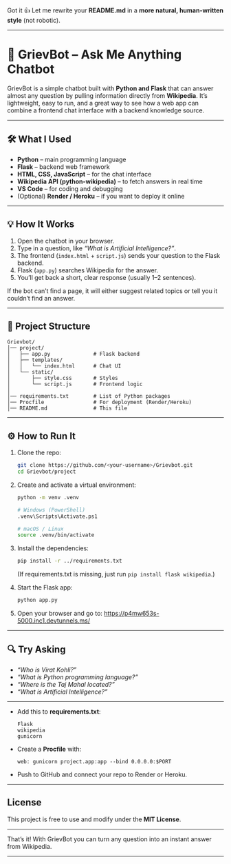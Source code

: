 Got it 👍 Let me rewrite your **README.md** in a **more natural, human-written style** (not robotic).

---

# 🤖 GrievBot – Ask Me Anything Chatbot

GrievBot is a simple chatbot built with **Python and Flask** that can answer almost any question by pulling information directly from **Wikipedia**.
It’s lightweight, easy to run, and a great way to see how a web app can combine a frontend chat interface with a backend knowledge source.

---

## 🛠️ What I Used

* **Python** – main programming language
* **Flask** – backend web framework
* **HTML, CSS, JavaScript** – for the chat interface
* **Wikipedia API (python-wikipedia)** – to fetch answers in real time
* **VS Code** – for coding and debugging
* (Optional) **Render / Heroku** – if you want to deploy it online

---

## 💡 How It Works

1. Open the chatbot in your browser.
2. Type in a question, like *“What is Artificial Intelligence?”*.
3. The frontend (`index.html` + `script.js`) sends your question to the Flask backend.
4. Flask (`app.py`) searches Wikipedia for the answer.
5. You’ll get back a short, clear response (usually 1–2 sentences).

If the bot can’t find a page, it will either suggest related topics or tell you it couldn’t find an answer.

---

## 📂 Project Structure

```
Grievbot/
│── project/
│   ├── app.py              # Flask backend
│   ├── templates/
│   │   └── index.html      # Chat UI
│   └── static/
│       ├── style.css       # Styles
│       └── script.js       # Frontend logic
│
│── requirements.txt        # List of Python packages
│── Procfile                # For deployment (Render/Heroku)
│── README.md               # This file
```

---

## ⚙️ How to Run It

1. Clone the repo:

   ```bash
   git clone https://github.com/<your-username>/Grievbot.git
   cd Grievbot/project
   ```

2. Create and activate a virtual environment:

   ```bash
   python -m venv .venv

   # Windows (PowerShell)
   .venv\Scripts\Activate.ps1

   # macOS / Linux
   source .venv/bin/activate
   ```

3. Install the dependencies:

   ```bash
   pip install -r ../requirements.txt
   ```

   (If requirements.txt is missing, just run `pip install flask wikipedia`.)

4. Start the Flask app:

   ```bash
   python app.py
   ```

5. Open your browser and go to:
     https://p4mw653s-5000.inc1.devtunnels.ms/

---

## 🔍 Try Asking

* *“Who is Virat Kohli?”*
* *“What is Python programming language?”*
* *“Where is the Taj Mahal located?”*
* *“What is Artificial Intelligence?”*

---


* Add this to **requirements.txt**:

  ```
  Flask
  wikipedia
  gunicorn
  ```
* Create a **Procfile** with:

  ```
  web: gunicorn project.app:app --bind 0.0.0.0:$PORT
  ```
* Push to GitHub and connect your repo to Render or Heroku.

---

##  License

This project is free to use and modify under the **MIT License**.

---

  That’s it! With GrievBot you can turn any question into an instant answer from Wikipedia.

---
